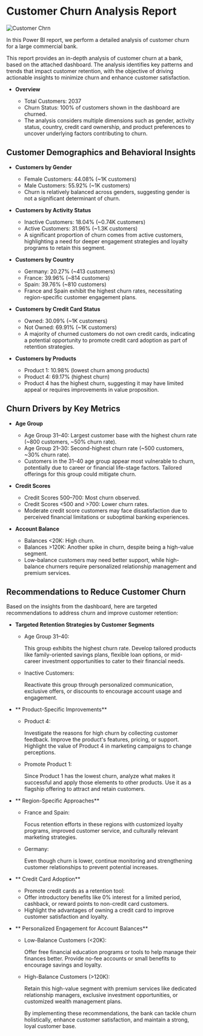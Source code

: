 # Customer Churn Analysis Report

![Customer Chrn](https://github.com/user-attachments/assets/d4d6f6be-f074-4496-88c5-52059cf50525)

In this Power BI report, we perform a detailed analysis of customer churn for a large commercial bank.

This report provides an in-depth analysis of customer churn at a bank, based on the attached dashboard. The analysis identifies key patterns and trends that impact customer retention, with the objective of driving actionable insights to minimize churn and enhance customer satisfaction.

- **Overview**
  
   - Total Customers: 2037
   - Churn Status: 100% of customers shown in the dashboard are churned.
   - The analysis considers multiple dimensions such as gender, activity status, country, credit card ownership, and product preferences to uncover underlying factors contributing to churn.

## Customer Demographics and Behavioral Insights

- **Customers by Gender**
  
  - Female Customers: 44.08% (~1K customers)
  - Male Customers: 55.92% (~1K customers)
  - Churn is relatively balanced across genders, suggesting gender is not a significant determinant of churn.
 
- **Customers by Activity Status**

  - Inactive Customers: 18.04% (~0.74K customers)
  - Active Customers: 31.96% (~1.3K customers)
  - A significant proportion of churn comes from active customers, highlighting a need for deeper engagement strategies and loyalty programs to retain this segment.
  
- **Customers by Country**

  - Germany: 20.27% (~413 customers)
  - France: 39.96% (~814 customers)
  - Spain: 39.76% (~810 customers)
  - France and Spain exhibit the highest churn rates, necessitating region-specific customer engagement plans.
  

- **Customers by Credit Card Status**

  - Owned: 30.09% (~1K customers)
  - Not Owned: 69.91% (~1K customers)
  - A majority of churned customers do not own credit cards, indicating a potential opportunity to promote credit card adoption as part of retention strategies.

- **Customers by Products**
  
  - Product 1: 10.98% (lowest churn among products)
  - Product 4: 69.17% (highest churn)
  - Product 4 has the highest churn, suggesting it may have limited appeal or requires improvements in value proposition.

## Churn Drivers by Key Metrics

- **Age Group**

  - Age Group 31–40: Largest customer base with the highest churn rate (~800 customers, ~50% churn rate).
  - Age Group 21–30: Second-highest churn rate (~500 customers, ~30% churn rate).
  - Customers in the 31–40 age group appear most vulnerable to churn, potentially due to career or financial life-stage factors. Tailored offerings for this group could mitigate churn.
 
- **Credit Scores**

  - Credit Scores 500–700: Most churn observed.
  - Credit Scores <500 and >700: Lower churn rates.
  - Moderate credit score customers may face dissatisfaction due to perceived financial limitations or suboptimal banking experiences.
 
- **Account Balance**
  
  - Balances <20K: High churn.
  - Balances >120K: Another spike in churn, despite being a high-value segment.
  - Low-balance customers may need better support, while high-balance churners require personalized relationship management and premium services.
 
## Recommendations to Reduce Customer Churn

 Based on the insights from the dashboard, here are targeted recommendations to address churn and improve customer retention:

- **Targeted Retention Strategies by Customer Segments**
  
   - Age Group 31–40:
   
     This group exhibits the highest churn rate. Develop tailored products like family-oriented savings plans, flexible loan options, or mid-career investment opportunities to cater to 
     their financial needs.
   
   - Inactive Customers:
   
     Reactivate this group through personalized communication, exclusive offers, or discounts to encourage account usage and engagement.
   
- **  Product-Specific Improvements**
  
   - Product 4:

     Investigate the reasons for high churn by collecting customer feedback. Improve the product's features, pricing, or support. Highlight the value of Product 4 in marketing 
     campaigns  to change perceptions.

   - Promote Product 1:

     Since Product 1 has the lowest churn, analyze what makes it successful and apply those elements to other products. Use it as a flagship offering to attract and retain customers.
  
- **  Region-Specific Approaches**

   - France and Spain:
     
     Focus retention efforts in these regions with customized loyalty programs, improved customer service, and culturally relevant marketing strategies.

   - Germany:

     Even though churn is lower, continue monitoring and strengthening customer relationships to prevent potential increases.

- **  Credit Card Adoption**

   - Promote credit cards as a retention tool:
   - Offer introductory benefits like 0% interest for a limited period, cashback, or reward points to non-credit card customers.
   - Highlight the advantages of owning a credit card to improve customer satisfaction and loyalty.

 - **  Personalized Engagement for Account Balances**

   - Low-Balance Customers (<20K):
     
     Offer free financial education programs or tools to help manage their finances better. Provide no-fee accounts or small benefits to encourage savings and loyalty.

   - High-Balance Customers (>120K):
     
     Retain this high-value segment with premium services like dedicated relationship managers, exclusive investment opportunities, or customized wealth management plans.

     By implementing these recommendations, the bank can tackle churn holistically, enhance customer satisfaction, and maintain a strong, loyal customer base.
 
     
  






   
 
